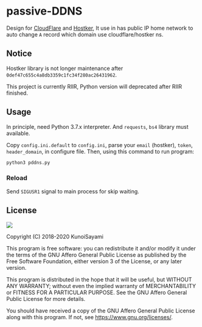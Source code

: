 # passive-DDNS

Design for [CloudFlare](https://cloudflare.com) and [Hostker](https://zhujike.com), It use in has public IP home network to auto change `A` record which domain use cloudflare/hostker ns.

## Notice

Hostker library is not longer maintenance after `0def47c655c4a8db3359c1fc34f280ac26431962`.

This project is currently RIIR, Python version will deprecated after RIIR finished.

## Usage

In principle, need Python 3.7.x interpreter. And `requests`, `bs4` library must available.

Copy `config.ini.default` to `config.ini`, parse your `email` (hostker), `token`, `header_domain`, in configure file. Then, using this command to run program:

```bash
python3 pddns.py
```

### Reload

Send `SIGUSR1` signal to main process for skip waiting.

## License

[![](https://www.gnu.org/graphics/agplv3-155x51.png)](https://www.gnu.org/licenses/agpl-3.0.txt)

Copyright (C) 2018-2020 KunoiSayami

This program is free software: you can redistribute it and/or modify it under the terms of the GNU Affero General Public License as published by the Free Software Foundation, either version 3 of the License, or any later version.

This program is distributed in the hope that it will be useful, but WITHOUT ANY WARRANTY; without even the implied warranty of MERCHANTABILITY or FITNESS FOR A PARTICULAR PURPOSE. See the GNU Affero General Public License for more details.

You should have received a copy of the GNU Affero General Public License along with this program. If not, see <https://www.gnu.org/licenses/>.
